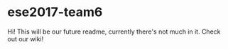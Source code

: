 # ese2017-team6
Hi!
This will be our future readme, currently there's not much in it. Check out our wiki!
